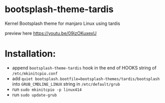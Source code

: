# bootsplash-theme-tardis
Kernel Bootsplash theme for manjaro Linux using tardis

preview here
https://youtu.be/09izOKuxexU

# Installation:

- append `bootsplash-theme-tardis` hook in the end of HOOKS string of `/etc/mkinitcpio.conf`
- add `quiet bootsplash.bootfile=bootsplash-themes/tardis/bootsplash` into `GRUB_CMDLINE_LINUX` string in `/etc/default/grub`
- run `sudo mkinitcpio -p linux414`
- run `sudo update-grub`
